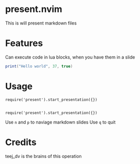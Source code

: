 # present.nvim

This is will present markdown files

# Features

Can execute code in lua blocks, when you have them in a slide

```lua
print("Hello world", 37, true)
```

# Usage
```
require('present').start_presentation({})


require('present').start_presentation({})
```

Use `n` and `p` to naviage markdown slides
Use `q` to quit

# Credits

teej_dv is the brains of this operation

